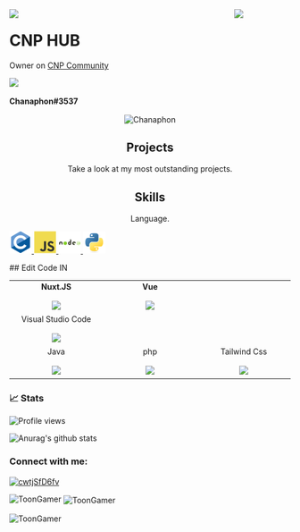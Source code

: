 <img align='left' src='https://media.discordapp.net/attachments/680449178626818065/911924615805280256/20210818_161708-1.gif' width='20%'>  
<img align='right' src='https://media.discordapp.net/attachments/680449178626818065/911924615805280256/20210818_161708-1.gif' width='20%'>  

# CNP HUB
Owner on [CNP Community](https://discord.gg/cwtjSfD6fv)

  
![](https://komarev.com/ghpvc/?username=KopzazaTH&color=00e5ff)

**Chanaphon#3537**

<p align="center">
   <img align="center" src="https://media.discordapp.net/attachments/680449178626818065/911924615805280256/20210818_161708-1.gif" alt="Chanaphon" />
</p>

<h2 align="center">Projects</h2>
<p align="center">Take a look at my most outstanding projects.</p>

<h2 align="center">Skills</h2>
<p align="center">Language.</p>

<p align="center">
<p align="left"> <a href="https://www.cprogramming.com/" target="_blank"> <img src="https://raw.githubusercontent.com/devicons/devicon/master/icons/c/c-original.svg" alt="c" width="40" height="40"/> </a> <a href="https://developer.mozilla.org/en-US/docs/Web/JavaScript" target="_blank"> <img src="https://raw.githubusercontent.com/devicons/devicon/master/icons/javascript/javascript-original.svg" alt="javascript" width="40" height="40"/> </a> <a href="https://nodejs.org" target="_blank"> <img src="https://raw.githubusercontent.com/devicons/devicon/master/icons/nodejs/nodejs-original-wordmark.svg" alt="nodejs" width="40" height="40"/> </a> <a href="https://www.python.org" target="_blank"> <img src="https://raw.githubusercontent.com/devicons/devicon/master/icons/python/python-original.svg" alt="python" width="40" height="40"/> </a> <a alt="typescript" width="40" height="40"/> </a> </p>
</p>
## Edit Code IN

<table>
  <tbody>
  <tr valign="top">
      <td width="25%" align="center">
        <span><b>Nuxt.JS</b></span><br><br>
        <img height="64px" src="https://cdn.svgporn.com/logos/nuxt-icon.svg">
      </td>
      <td width="25%" align="center">
        <span><b>Vue</b></span><br><br>
        <img height="64px" src="https://cdn.svgporn.com/logos/vue.svg">
      </td>
    </tr>
    <tr valign="top">
      <td width="25%" align="center">
        <span>Visual Studio Code</span><br><br>
        <img height="64px" src="https://cdn.svgporn.com/logos/visual-studio-code.svg">
      </td>
    </tr>
    <tr valign="top">
      <td width="25%" align="center">
        <span>Java</span><br><br>
        <img height="64px" src="https://cdn.svgporn.com/logos/java.svg">
      </td>
      <td width="25%" align="center">
        <span>php</span><br><br>
        <img height="64px" src="https://cdn.svgporn.com/logos/php.svg">
      </td>
      <td width="25%" align="center">
        <span>Tailwind Css</span><br><br>
        <img height="64px" src="https://cdn.svgporn.com/logos/tailwindcss.svg">
      </td>
    </tr>
  </tbody>
</table>

<!--END_SECTION:activity-->

### 📈 Stats

![Profile views](https://gpvc.arturio.dev/Vedza)

![Anurag's github stats](https://github-readme-stats.vercel.app/api?username=vedza&show_icons=false&theme=dark&bg_color=00000000&hide_border=true&icon_color=4F8CC9&hide_title=true&count_private=true)
<h3 align="left">Connect with me:</h3>
<p align="left">
<a href="https://discord.gg/cwtjSfD6fv" target="blank"><img align="center" src="https://raw.githubusercontent.com/rahuldkjain/github-profile-readme-generator/master/src/images/icons/Social/discord.svg" alt="cwtjSfD6fv" height="30" width="40" /></a>
</p>
<p><img align="left" src="https://github-readme-stats.vercel.app/api/top-langs?username=ToonGamer&show_icons=true&locale=en&layout=compact" alt="ToonGamer" /></p>

<p>&nbsp;<img align="center" src="https://github-readme-stats.vercel.app/api?username=ToonGamer&show_icons=true&locale=en" alt="ToonGamer" /></p>

<p><img align="center" src="https://github-readme-streak-stats.herokuapp.com/?user=ToonGamer&" alt="ToonGamer" /></p>
